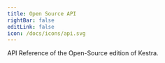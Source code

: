 ```yaml
---
title: Open Source API
rightBar: false
editLink: false
icon: /docs/icons/api.svg
---
```


API Reference of the Open-Source edition of Kestra.

<ApiDoc />